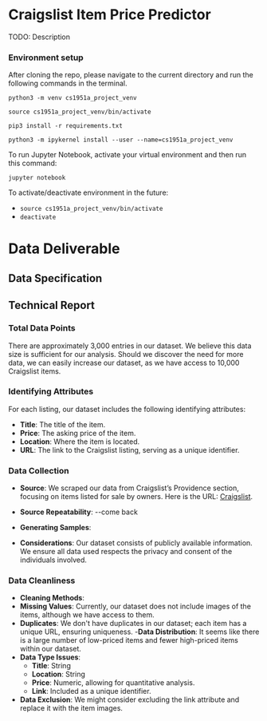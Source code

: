 # Craigslist Item Price Predictor

TODO: Description

### Environment setup

After cloning the repo, please navigate to the current directory and run the following commands in the terminal.

`python3 -m venv cs1951a_project_venv`

`source cs1951a_project_venv/bin/activate`

`pip3 install -r requirements.txt`

`python3 -m ipykernel install --user --name=cs1951a_project_venv`

To run Jupyter Notebook, activate your virtual environment and then run this command:

`jupyter notebook`

To activate/deactivate environment in the future:

- `source cs1951a_project_venv/bin/activate`
- `deactivate`

# Data Deliverable
## Data Specification



## Technical Report

### Total Data Points
There are approximately 3,000 entries in our dataset. We believe this data size is sufficient for our analysis. Should we discover the need for more data, we can easily increase our dataset, as we have access to 10,000 Craigslist items.

### Identifying Attributes
For each listing, our dataset includes the following identifying attributes:
- **Title**: The title of the item.
- **Price**: The asking price of the item.
- **Location**: Where the item is located.
- **URL**: The link to the Craigslist listing, serving as a unique identifier.

### Data Collection
- **Source**: We scraped our data from Craigslist’s Providence section, focusing on items listed for sale by owners. Here is the URL: [Craigslist](https://providence.craigslist.org/search/sss?purveyor=owner#search=1~gallery~0~0).

- **Source Repeatability**: 
--come back

- **Generating Samples**:

- **Considerations**: Our dataset consists of publicly available information. We ensure all data used respects the privacy and consent of the individuals involved.

### Data Cleanliness
- **Cleaning Methods**:
- **Missing Values**: Currently, our dataset does not include images of the items, although we have access to them. 
- **Duplicates**: We don't have duplicates in our dataset; each item has a unique URL, ensuring uniqueness.
-**Data Distribution**: It seems like there is a large number of low-priced items and fewer high-priced items within our dataset.
- **Data Type Issues**:
    - **Title**: String
    - **Location**: String
    - **Price**: Numeric, allowing for quantitative analysis.
    - **Link**: Included as a unique identifier.
- **Data Exclusion**: We might consider excluding the link attribute and replace it with the item images. 

